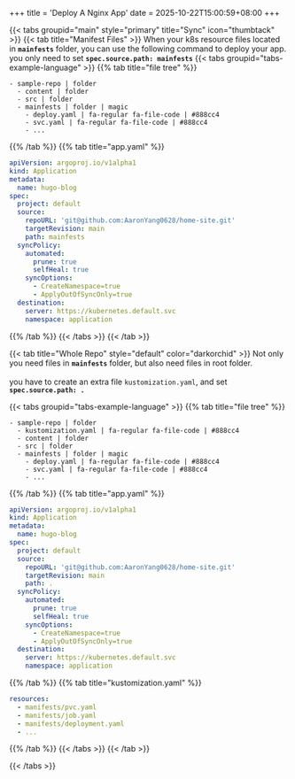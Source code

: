 +++
title = 'Deploy A Nginx App'
date = 2025-10-22T15:00:59+08:00
+++



{{< tabs groupid="main" style="primary" title="Sync" icon="thumbtack" >}}
{{< tab title="Manifest Files" >}}
  When your k8s resource files located in <b>`mainfests`</b> folder, you can use the following command to deploy your app. <br/>
  you only need to set <b>`spec.source.path: mainfests`</b> 
  {{< tabs groupid="tabs-example-language" >}}
  {{% tab title="file tree" %}}
```tree
- sample-repo | folder
  - content | folder
  - src | folder
  - mainfests | folder | magic
    - deploy.yaml | fa-regular fa-file-code | #888cc4
    - svc.yaml | fa-regular fa-file-code | #888cc4
    - ...
```
  {{% /tab %}}
  {{% tab title="app.yaml" %}}
```yaml
apiVersion: argoproj.io/v1alpha1
kind: Application
metadata:
  name: hugo-blog
spec:
  project: default
  source:
    repoURL: 'git@github.com:AaronYang0628/home-site.git'
    targetRevision: main
    path: mainfests
  syncPolicy:
    automated:
      prune: true
      selfHeal: true
    syncOptions:
      - CreateNamespace=true
      - ApplyOutOfSyncOnly=true
  destination:
    server: https://kubernetes.default.svc
    namespace: application
```
  {{% /tab %}}
  {{< /tabs >}}
{{< /tab >}}

{{< tab title="Whole Repo" style="default" color="darkorchid" >}}
  Not only you need files in <b>`mainfests`</b> folder, but also need files in root folder. <br/><br/>
  you have to create an extra file `kustomization.yaml`, and set <b>`spec.source.path: .`</b> 

  {{< tabs groupid="tabs-example-language" >}}
  {{% tab title="file tree" %}}
```tree
- sample-repo | folder
  - kustomization.yaml | fa-regular fa-file-code | #888cc4
  - content | folder
  - src | folder
  - mainfests | folder | magic
    - deploy.yaml | fa-regular fa-file-code | #888cc4
    - svc.yaml | fa-regular fa-file-code | #888cc4
    - ...
```
  {{% /tab %}}
  {{% tab title="app.yaml" %}}
```yaml
apiVersion: argoproj.io/v1alpha1
kind: Application
metadata:
  name: hugo-blog
spec:
  project: default
  source:
    repoURL: 'git@github.com:AaronYang0628/home-site.git'
    targetRevision: main
    path: .
  syncPolicy:
    automated:
      prune: true
      selfHeal: true
    syncOptions:
      - CreateNamespace=true
      - ApplyOutOfSyncOnly=true
  destination:
    server: https://kubernetes.default.svc
    namespace: application
```
  {{% /tab %}}
  {{% tab title="kustomization.yaml" %}}
```yaml
resources:
  - manifests/pvc.yaml
  - manifests/job.yaml
  - manifests/deployment.yaml
  - ...
```
  {{% /tab %}}
  {{< /tabs >}}
{{< /tab >}}


{{< /tabs >}}
